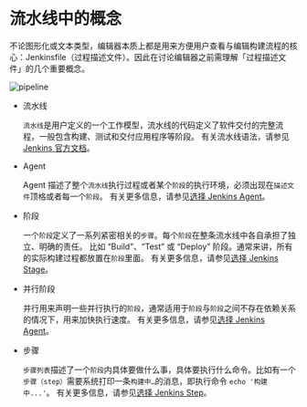 # 流水线中的概念

不论图形化或文本类型，编辑器本质上都是用来方便用户查看与编辑构建流程的核心：Jenkinsfile（过程描述文件）。因此在讨论编辑器之前需理解「过程描述文件」的几个重要概念。

![pipeline](https://docs.daocloud.io/daocloud-docs-images/docs/amamba/images/pipeline.png)

- 流水线

    `流水线`是用户定义的一个工作模型，流水线的代码定义了软件交付的完整流程，一般包含构建、测试和交付应用程序等阶段。
    有关流水线语法，请参见 [Jenkins 官方文档](https://www.jenkins.io/zh/doc/book/pipeline/jenkinsfile/)。

- Agent

    Agent 描述了整个`流水线`执行过程或者某个`阶段`的执行环境，必须出现在`描述文件`顶格或者每一个`阶段`。
    有关更多信息，请参见[选择 Jenkins Agent](agent.md)。

- 阶段

    一个`阶段`定义了一系列紧密相关的`步骤`。每个`阶段`在整条流水线中各自承担了独立、明确的责任。
    比如 “Build”、“Test” 或 “Deploy” 阶段。通常来讲，所有的实际构建过程都放置在`阶段`里面。
    有关更多信息，请参见[选择 Jenkins Stage](https://www.jenkins.io/zh/doc/book/pipeline/#阶段)。

- 并行阶段

    并行用来声明一些并行执行的`阶段`，通常适用于`阶段`与`阶段`之间不存在依赖关系的情况下，用来加快执行速度。
    有关更多信息，请参见[选择 Jenkins Agent](agent.md)。

- 步骤

    `步骤列表`描述了一个`阶段`内具体要做什么事，具体要执行什么命令。比如有一个`步骤（step）`需要系统打印一条`构建中…`的消息，即执行命令 `echo '构建中...'`。
    有关更多信息，请参见[选择 Jenkins Step](https://www.jenkins.io/zh/doc/book/pipeline/#阶段)。
